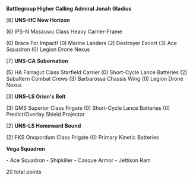 **Battlegroup Higher Calling**
**Admiral Jonah Gladius**


[8]  **UNS-HC New Horizon**
 
(6)   IPS-N Masauwu Class Heavy Carrier-Frame <p>
(0)   Brace For Impact!
(0)   Marine Landers
(2)   Destroyer Escort
(3)   Ace Squadron
(0)   Legion Drone Nexus


[7]  **UNS-CA Subornation** <p>
(5)   HA Farragut Class Starfield Carrier
(0)   Short-Cycle Lance Batteries
(2)   Subaltern Combat Crews
(3)   Barbarossa Chassis Wing
(0)   Legion Drone Nexus

 
[3]  **UNS-LS Orion's Belt** <p>
(3)   GMS Superior Class Frigate
(0)   Short-Cycle Lance Batteries
(0)   Predict/Overlay Shield Projector

 
[2]  **UNS-LS Homeward Bound** <p>
(2)   FKS Onopordum Class Frigate
(0)   Primary Kinetic Batteries

 <p>
  
  **Vega Squadron**
 
<p>
 -   Ace Squadron
 -   Shipkiller
 -   Casque Armor
 -   Jettison Ram

 
20 total points
